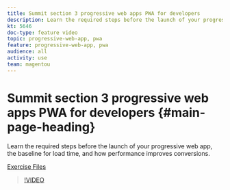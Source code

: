 ```yaml
---
title: Summit section 3 progressive web apps PWA for developers
description: Learn the required steps before the launch of your progressive web app, the baseline for load time, and how performance improves conversions.
kt: 5646
doc-type: feature video
topic: progressive-web-app, pwa
feature: progressive-web-app, pwa
audience: all
activity: use
team: magentou
---
```


# Summit section 3 progressive web apps PWA for developers {#main-page-heading}

Learn the required steps before the launch of your progressive web app, the baseline for load time, and how performance improves conversions.

[Exercise Files](/help/progressive-web-application/assets/PWA-Exercise-Skeleton-files.zip)

>[!VIDEO](https://video.tv.adobe.com/v/35717?quality=12&learn=on)

